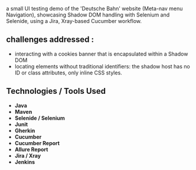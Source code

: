 a small UI testing demo of the 'Deutsche Bahn' website (Meta-nav menu Navigation), showcasing Shadow DOM handling with Selenium and Selenide, using a Jira, Xray-based Cucumber workflow.

## challenges addressed :
- interacting with a cookies banner that is encapsulated within a Shadow DOM
- locating elements without traditional identifiers: the shadow host has no ID or class attributes, only inline CSS styles.


## Technologies / Tools Used

- **Java**
- **Maven**
- **Selenide / Selenium**
- **Junit** 
- **Gherkin**
- **Cucumber**
- **Cucumber Report**
- **Allure Report**
- **Jira / Xray**
- **Jenkins** 
